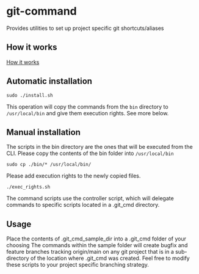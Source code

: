 # git-command
Provides utilities to set up project specific git shortcuts/aliases

## How it works

[How it works](./docs/how_it_works.svg)

## Automatic installation

```shell
sudo ./install.sh
```

This operation will copy the commands from the ```bin``` directory to ```/usr/local/bin``` and give them execution rights.
See more below.

## Manual installation

The scripts in the bin directory are the ones that will be executed from the CLI.
Please copy the contents of the bin folder into ```/usr/local/bin```

```shell
sudo cp ./bin/* /usr/local/bin/
```

Please add execution rights to the newly copied files.
```shell
./exec_rights.sh
```

The command scripts use the controller script, which will delegate commands to specific scripts located in a .git_cmd directory.

## Usage

Place the contents of .git_cmd_sample_dir into a .git_cmd folder of your choosing
The commands within the sample folder will create bugfix and feature branches tracking origin/main on any git project that is in a sub-directory
of the location where .git_cmd was created. Feel free to modify these scripts to your project specific branching strategy.
